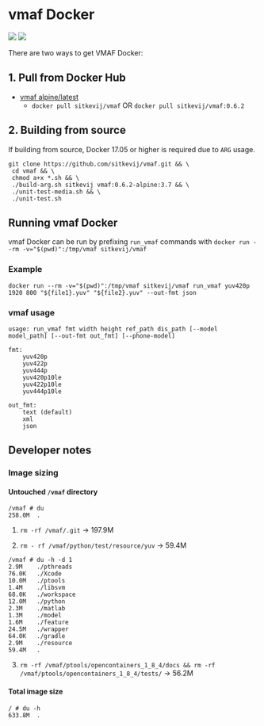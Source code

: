# vmaf Docker

[![](https://images.microbadger.com/badges/image/sitkevij/vmaf.svg)](https://microbadger.com/images/sitkevij/vmaf "docker layers") [![](https://images.microbadger.com/badges/version/sitkevij/vmaf.svg)](https://microbadger.com/images/sitkevij/vmaf "release version")

There are two ways to get VMAF Docker:

## 1. Pull from Docker Hub

- [vmaf alpine/latest](https://github.com/sitkevij/vmaf/tree/master/alpine)
  - `docker pull sitkevij/vmaf` OR `docker pull sitkevij/vmaf:0.6.2`

## 2. Building from source
If building from source, Docker 17.05 or higher is required due to `ARG` usage.
```
git clone https://github.com/sitkevij/vmaf.git && \
 cd vmaf && \
 chmod a+x *.sh && \
 ./build-arg.sh sitkevij vmaf:0.6.2-alpine:3.7 && \
 ./unit-test-media.sh && \
 ./unit-test.sh
```

## Running vmaf Docker
vmaf Docker can be run by prefixing `run_vmaf` commands with `docker run --rm -v="$(pwd)":/tmp/vmaf sitkevij/vmaf`

### Example
```
docker run --rm -v="$(pwd)":/tmp/vmaf sitkevij/vmaf run_vmaf yuv420p 1920 800 "${file1}.yuv" "${file2}.yuv" --out-fmt json
```

### vmaf usage
```
usage: run_vmaf fmt width height ref_path dis_path [--model model_path] [--out-fmt out_fmt] [--phone-model]

fmt:
    yuv420p
    yuv422p
    yuv444p
    yuv420p10le
    yuv422p10le
    yuv444p10le

out_fmt:
    text (default)
    xml
    json
```

## Developer notes

### Image sizing

#### Untouched `/vmaf` directory
```
/vmaf # du
258.0M  .
```

1. `rm -rf /vmaf/.git` -> 197.9M

2. `rm - rf /vmaf/python/test/resource/yuv` -> 59.4M

```
/vmaf # du -h -d 1
2.9M    ./pthreads
76.0K   ./Xcode
10.0M   ./ptools
1.4M    ./libsvm
68.0K   ./workspace
12.0M   ./python
2.3M    ./matlab
1.3M    ./model
1.6M    ./feature
24.5M   ./wrapper
64.0K   ./gradle
2.9M    ./resource
59.4M   .
```

3. `rm -rf /vmaf/ptools/opencontainers_1_8_4/docs && rm -rf /vmaf/ptools/opencontainers_1_8_4/tests/` -> 56.2M

#### Total image size
```
/ # du -h
633.8M  .
```